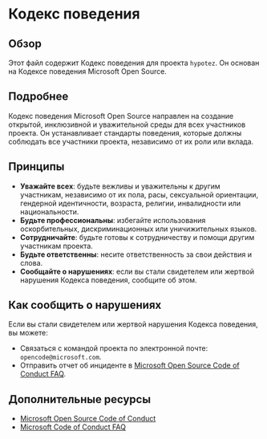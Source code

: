 # Кодекс поведения

## Обзор

Этот файл содержит Кодекс поведения для проекта `hypotez`. Он основан на Кодексе поведения Microsoft Open Source.

## Подробнее

Кодекс поведения Microsoft Open Source направлен на создание открытой, инклюзивной и уважительной среды для всех участников проекта. Он устанавливает стандарты поведения, которые должны соблюдать все участники проекта, независимо от их роли или вклада.

##  Принципы

- **Уважайте всех**: будьте вежливы и уважительны к другим участникам, независимо от их пола, расы, сексуальной ориентации, гендерной идентичности, возраста, религии, инвалидности или национальности.
- **Будьте профессиональны**: избегайте использования оскорбительных, дискриминационных или уничижительных языков.
- **Сотрудничайте**: будьте готовы к сотрудничеству и помощи другим участникам проекта.
- **Будьте ответственны**: несите ответственность за свои действия и слова.
- **Сообщайте о нарушениях**: если вы стали свидетелем или жертвой нарушения Кодекса поведения, сообщите об этом.

## Как сообщить о нарушениях

Если вы стали свидетелем или жертвой нарушения Кодекса поведения, вы можете:

- Связаться с командой проекта по электронной почте: `opencode@microsoft.com`.
- Отправить отчет об инциденте в [Microsoft Open Source Code of Conduct FAQ](https://opensource.microsoft.com/codeofconduct/faq/).

##  Дополнительные ресурсы

- [Microsoft Open Source Code of Conduct](https://opensource.microsoft.com/codeofconduct/)
- [Microsoft Code of Conduct FAQ](https://opensource.microsoft.com/codeofconduct/faq/)
